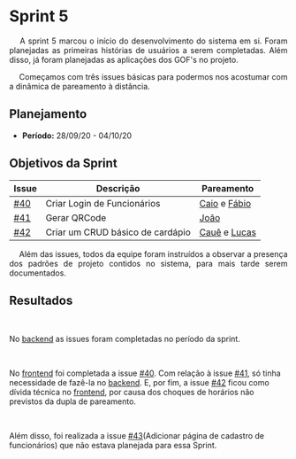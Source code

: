 # Sprint 5
<p align="justify">&emsp;
A sprint 5 marcou o início do desenvolvimento do sistema em si. Foram planejadas as primeiras histórias de usuários a serem completadas. Além disso, já foram planejadas as aplicações dos GOF's no projeto.
</p>
<p align="justify">&emsp;
Começamos com três issues básicas para podermos nos acostumar com a dinâmica de pareamento à distância.
</p>

## Planejamento
* **Período:** 28/09/20 - 04/10/20

## Objetivos da Sprint

|Issue|Descrição|Pareamento|
|--|--|--|
|[#40](https://github.com/UnBArqDsw/2020.1_G10_QRodizio/issues/40)| Criar Login de Funcionários|[Caio](https://github.com/Caiocbeleza) e [Fábio](https://github.com/fabio1079)|
|[#41](https://github.com/UnBArqDsw/2020.1_G10_QRodizio/issues/41)|Gerar QRCode|[João](https://github.com/jppgomes)|
|[#42](https://github.com/UnBArqDsw/2020.1_G10_QRodizio/issues/42)|Criar um CRUD básico de cardápio|[Cauê](https://github.com/caue96) e [Lucas](https://github.com/lucasmidlhey)|

<p align="justify">&emsp;
Além das issues, todos da equipe foram instruídos a observar a presença dos padrões de projeto contidos no sistema, para mais tarde serem documentados.
</p>

## Resultados
<p align="justify">&emsp;

No [backend](https://github.com/UnBArqDsw/2020.1_G10_QRodizio_Backend) as issues foram completadas no período da sprint.
</p>
<p align="justify">&emsp;

No [frontend](https://github.com/UnBArqDsw/2020.1_G10_QRodizio_Frontend) foi completada a issue [#40](https://github.com/UnBArqDsw/2020.1_G10_QRodizio/issues/40). Com relação à issue [#41](https://github.com/UnBArqDsw/2020.1_G10_QRodizio/issues/41), só tinha necessidade de fazê-la no [backend](https://github.com/UnBArqDsw/2020.1_G10_QRodizio_Backend). E, por fim, a issue [#42](https://github.com/UnBArqDsw/2020.1_G10_QRodizio/issues/42) ficou como dívida técnica no [frontend](https://github.com/UnBArqDsw/2020.1_G10_QRodizio_Frontend), por causa dos choques de horários não previstos da dupla de pareamento.
</p>

<p align="justify">&emsp;

Além disso, foi realizada a issue [#43](https://github.com/UnBArqDsw/2020.1_G10_QRodizio/issues/43)(Adicionar página de cadastro de funcionários) que não estava planejada para essa Sprint.
</p>
